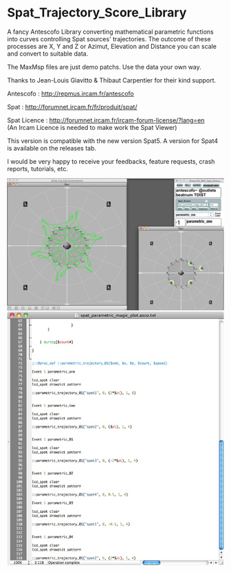 # Spat_Trajectory_Score_Library


A fancy Antescofo Library converting mathematical parametric functions into curves controlling Spat sources' trajectories. 
The outcome of these processes are X, Y and Z or Azimut, Elevation and Distance you can scale and convert to suitable data.

The MaxMsp files are just demo patchs. Use the data your own way. 

Thanks to Jean-Louis Giavitto & Thibaut Carpentier for their kind support.


Antescofo : http://repmus.ircam.fr/antescofo

Spat : http://forumnet.ircam.fr/fr/produit/spat/

Spat Licence : http://forumnet.ircam.fr/ircam-forum-license/?lang=en<br>
(An Ircam Licence is needed to make work the Spat Viewer)

This version is compatible with the new version Spat5. A version for Spat4 is available on the releases tab. 

I would be very happy to receive your feedbacks, feature requests, crash reports, tutorials, etc.

![A screenshot of your theme](https://github.com/nadirB/Spat_Trajectory_Score_Library/blob/master/screen_caps_01.jpg)
![A screenshot of your theme](https://github.com/nadirB/Spat_Trajectory_Score_Library/blob/master/screen_caps_02.jpg)

